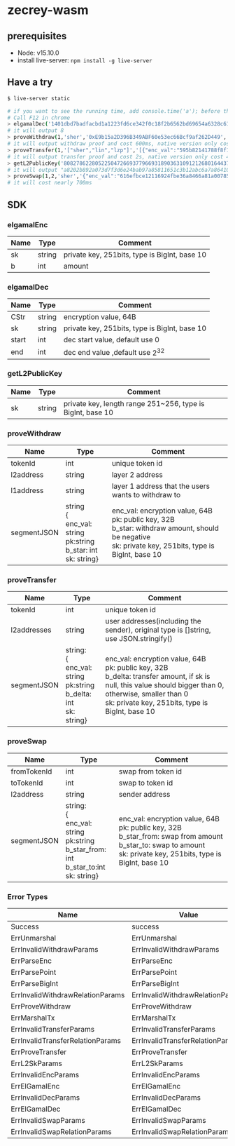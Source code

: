 # zecrey-wasm
## prerequisites

- Node: v15.10.0
- install live-server: `npm install -g live-server`

## Have a try

```sh
$ live-server static

# if you want to see the running time, add console.time('a'); before the command and console.timeEnd('a'); after the command
# Call F12 in chrome
> elgamalDec('1401dbd7badfacbd1a1223fd6ce342f0c18f2b6562bd69654a6328c61dfb21a9e731bc07581c07a9c1b4aad3629941ef66c883584cbd60b8b87d35663944a485','808278622805225047266937796693189036310912126801644379966799703288088641332',0,100)
# it will output 8
> proveWithdraw(1,'sher','0xE9b15a2D396B349ABF60e53ec66Bcf9af262D449','{"enc_val":"1401dbd7badfacbd1a1223fd6ce342f0c18f2b6562bd69654a6328c61dfb21a9e731bc07581c07a9c1b4aad3629941ef66c883584cbd60b8b87d35663944a485", "pk":"6ebe89760a2d5a1759b96c87e2e013ebfd1e659ccd8aadfb21d9cd16d9bab80e", "b_star":-2,"sk":"808278622805225047266937796693189036310912126801644379966799703288088641332"}')
# it will output withdraw proof and cost 600ms, native version only cost 14ms
> proveTransfer(1,'["sher","lin","lzp"]','[{"enc_val":"595b82141788f8f1a96a560ad6140f659682d728b77c8ee70ccf96c5be03960b0899e37cba03fad3c052bccf746926a4fab3352a118965c797d67e04993b50ae", "pk":"731f4e1e9c839688c6baac16601b558022c3b27a1f5eee6b633439927a979fa7", "b_delta":-4,"sk":"367676241680898931196669992568589436958624636382082109130432125664493906855"},{"enc_val":"d03f7eb303260882ea703f0c65043c4b2baacddba403db93fba6c96341ba8b87f824e60aa144b91d8e71aa5547e684317a4ca13c407b35e9732afb373259998d", "pk":"2f73fcea812db185cd7447d80fcd81d82cc93b45a4c3533afb0f59d0186a15b0", "b_delta":1},{"enc_val":"b83921e4d8cee3e462b13b8051f942a4ccf7eefb540a5ad953d141bef4970104f98640ad11d42a34a929259705835d2348d8e1b379f27a2b1ab60f18d781109d", "pk":"ad2a965336945fa6bbbd88dc3c8f4c2d35da3015d72673b570d7d524e0c3069e", "b_delta":3}]')
# it will output transfer proof and cost 2s, native version only cost 40ms
> getL2PublicKey('80827862280522504726693779669318903631091212680164437996679970328808864133111112')
# it will output "a8202b892a073d7f3d6e24bab97a85811651c3b12abc6a7a864103515844dc25"
> proveSwap(1,2,'sher','{"enc_val":"616efbce12116924fbe36a8466a81a007851de2f929cb435a12596e3d3a0f4096d311fe0d32bd95bf5ef650c40c0a8c508ac8bb2793984b164d3084a22613f2c","pk":"594aa5860ed23e9f51e08ce78ca954169a124f269fe61c6a1d6e6f84ee6506ad","b_star_from":1,"b_star_to":8,"sk":"524798300537746135927653031480839525545644566062624996221568322767788990425"}')
# it will cost nearly 700ms
```



## SDK

### elgamalEnc

| Name | Type   | Comment                                       |
| ---- | ------ | --------------------------------------------- |
| sk   | string | private key, 251bits, type is BigInt, base 10 |
| b    | int    | amount                                        |

### elgamalDec

| Name  | Type   | Comment                                       |
| ----- | ------ | --------------------------------------------- |
| CStr  | string | encryption value, 64B                         |
| sk    | string | private key, 251bits, type is BigInt, base 10 |
| start | int    | dec start value, default use 0                |
| end   | int    | dec end value ,default use $2^{32}$           |

### getL2PublicKey

| Name | Type   | Comment                                                    |
| ---- | ------ | ---------------------------------------------------------- |
| sk   | string | private key, length range 251~256, type is BigInt, base 10 |

### proveWithdraw

| Name        | Type                                                         | Comment                                                      |
| ----------- | ------------------------------------------------------------ | ------------------------------------------------------------ |
| tokenId     | int                                                          | unique token id                                              |
| l2address   | string                                                       | layer 2 address                                              |
| l1address   | string                                                       | layer 1 address that the users wants to withdraw to          |
| segmentJSON | string<br />{<br />enc_val: string<br />pk:string<br />b_star: int<br />sk: string} | enc_val: encryption value, 64B<br />pk: public key, 32B <br />b_star: withdraw amount, should be negative<br />sk: private key, 251bits, type is BigInt, base 10 |

### proveTransfer

| Name        | Type                                                         | Comment                                                      |
| ----------- | ------------------------------------------------------------ | ------------------------------------------------------------ |
| tokenId     | int                                                          | unique token id                                              |
| l2addresses | string                                                       | user addresses(including the sender), original type is []string, use JSON.stringify() |
| segmentJSON | string:<br />{<br />enc_val: string<br />pk:string<br />b_delta: int<br />sk: string} | enc_val: encryption value, 64B<br />pk: public key, 32B <br />b_delta: transfer amount, if sk is null, this value should bigger than 0, otherwise, smaller than 0<br />sk: private key, 251bits, type is BigInt, base 10 |

### proveSwap

| Name        | Type                                                         | Comment                                                      |
| ----------- | ------------------------------------------------------------ | ------------------------------------------------------------ |
| fromTokenId | int                                                          | swap from token id                                           |
| toTokenId   | int                                                          | swap to token id                                             |
| l2address   | string                                                       | sender address                                               |
| segmentJSON | string:<br />{<br />enc_val: string<br />pk:string<br />b_star_from: int<br />b_star_to:int<br />sk: string} | enc_val: encryption value, 64B<br />pk: public key, 32B <br />b_star_from: swap from amount<br />b_star_to: swap to amount<br />sk: private key, 251bits, type is BigInt, base 10 |

### Error Types

| Name                             | Value                            |
| -------------------------------- | -------------------------------- |
| Success                          | success                          |
| ErrUnmarshal                     | ErrUnmarshal                     |
| ErrInvalidWithdrawParams         | ErrInvalidWithdrawParams         |
| ErrParseEnc                      | ErrParseEnc                      |
| ErrParsePoint                    | ErrParsePoint                    |
| ErrParseBigInt                   | ErrParseBigInt                   |
| ErrInvalidWithdrawRelationParams | ErrInvalidWithdrawRelationParams |
| ErrProveWithdraw                 | ErrProveWithdraw                 |
| ErrMarshalTx                     | ErrMarshalTx                     |
| ErrInvalidTransferParams         | ErrInvalidTransferParams         |
| ErrInvalidTransferRelationParams | ErrInvalidTransferRelationParams |
| ErrProveTransfer                 | ErrProveTransfer                 |
| ErrL2SkParams                    | ErrL2SkParams                    |
| ErrInvalidEncParams              | ErrInvalidEncParams              |
| ErrElGamalEnc                    | ErrElGamalEnc                    |
| ErrInvalidDecParams              | ErrInvalidDecParams              |
| ErrElGamalDec                    | ErrElGamalDec                    |
| ErrInvalidSwapParams             | ErrInvalidSwapParams             |
| ErrInvalidSwapRelationParams     | ErrInvalidSwapRelationParams     |